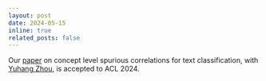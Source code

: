 ```yaml
---
layout: post
date: 2024-05-15
inline: true
related_posts: false
---
```


Our [paper](https://arxiv.org/abs/2311.08648) on concept level spurious correlations for text classification, with [Yuhang Zhou](https://tonyzhou98.github.io/), is accepted to ACL 2024.
